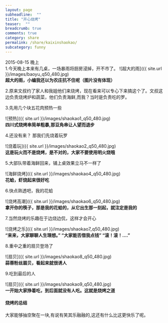 ```yaml
---
layout: page
subheadline:  ""
title: "开心烧烤" 
teaser:  "" 
breadcrumb: true
comments: true 
category: share 
permalink: /share/kaixinshaokao/
subcategory: funny
---
```


2015-08-15 晚上 <br/>
1.今天晚上本来有几桌，一场暴雨将厨房浸掉，开不市了。
![超大的雨]({{ site.url }}/images/baoyu_q50_480.jpg)
<br/>
**超大的雨，小编我还以为农庄抗不住呢（图片没有体现）**

2.原来文叔约了家人和我姐他们来烧烤，现在看来可以专心下来搞这个了。文叔这边负责烧烤炉和蔬菜，他们负责海鲜,而我？当时是负责吃的罗。
<br/>

3.先用几个块五花肉预热一些

![预热]({{ site.url }}/images/shaokao1_q50_480.jpg)
<br/>
**四川式烧烤串简单粗暴,那豆角串让人望而退步**

4.还没有来？ 那我们先烧着玩罗  

![烧着玩]({{ site.url }}/images/shaokao2_q50_480.jpg)
<br/>
**这是玩火而不是烧烤，是不对的，大家不要使用明火烧哦**

5.大部队带着海鲜回来，铺上桌效果立马不一样了 

![海鲜烧烤]({{ site.url }}/images/shaokao4_q50_480.jpg)
<br/>
**花蛤，虾烧起来很好吃**



6.快点熟透吧，我的花蛤 

![烧烤高潮]({{ site.url }}/images/shaokao6_q50_480.jpg)
<br/>
**拿开你的筷子，那是我的花蛤的，从它出生那一刻起，就注定是我的**


7.当然烧烤的乐趣在于边烧边侃，这样才会开心

![烧烤之乐]({{ site.url }}/images/shaokao7_q50_480.jpg)
<br/>
**“来来，大家聊聊人生理想。” “大家能否借我点钱” “滚！滚！....”**

8.重中之重的扇贝登场了 

![扇贝]({{ site.url }}/images/shaokao8_q50_480.jpg)
<br/>
**蒜蓉粉丝扇贝，看起来就很诱人**

9.吃到最后的人 

![扇贝]({{ site.url }}/images/shaokao9_q50_480.jpg)
<br/>
**一开始大家挣着吃，到后面就没有人吃。这就是烧烤之道**


#### 烧烤的总结 

大家能够抽空聚在一块,有说有笑其乐融融的,这还有什么比这更快乐了呢。

